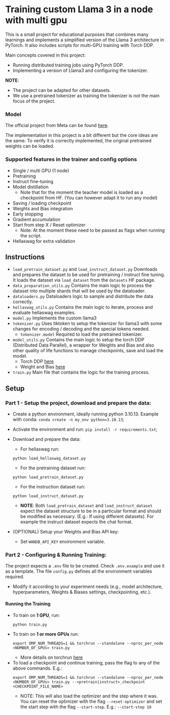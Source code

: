 # Training custom Llama 3 in a node with multi gpu

This is a small project for educational purposes that combines many learnings and implements a simplified version of the Llama 3 architecture in PyTorch. It also includes scripts for multi-GPU training with Torch DDP.

Main concepts covered in this project:
- Running distributed training jobs using PyTorch DDP.
- Implementing a version of Llama3 and configuring the tokenizer.

**NOTE**: 
- The project can be adapted for other datasets.
- We use a pretrained tokenizer as training the tokenizer is not the main focus of the project.


### Model
The official project from Meta can be found [here](https://github.com/meta-llama/llama3).

The implementation in this project is a bit different but the core ideas are the same. To verify it is correctly implemented, the original pretrained weights can be loaded.


### Supported features in the trainer and config options
- Single / multi GPU (1 node)
- Pretraining
- Instruct fine-tuning
- Model distillation
  - Note that for the moment the teacher model is loaded as a checkpoint from HF. (You can however adapt it to run any model) 
- Saving / loading checkpoint
- Weights and Bias integration
- Early stopping
- Gradient accumulation
- Start from step X / Reset optimizer
  - Note: At the moment these need to be passed as flags when running the script.
- Hellaswag for extra validation


## Instructions
- `load_pretrain_dataset.py` and `load_instruct_dataset.py` Downloads and prepares the dataset to be used for pretraining / instruct fine tuning. It loads the dataset via `load_dataset` from the `datasets` HF package.
- `data_preparation_utils.py` Contains the main logic to process the dataset into multiple shards that will be used by the dataloader.
- `dataloaders.py` Dataloaders logic to sample and distribute the data correctly.
- `hellaswag_utils.py` Contains the main logic to iterate, process and evaluate hellaswag examples.
- `model.py` Implements the custom llama3
- `tokenizer.py` Uses tiktoken to setup the tokenizer for llama3 with some changes for encoding / decoding and the special tokens needed.
  - `tokenizer.model` Required to load the pretrained tokenizer. 
- `model_utils.py` Contains the main logic to setup the torch DDP (Distributed Data Parallel), a wrapper for Weights and Bias and also other quality of life functions to manage checkpoints, save and load the model.
  - Torch DDP [here](https://pytorch.org/tutorials/intermediate/ddp_tutorial.html)
  - Weight and Bias [here](https://wandb.ai/site/)
- `train.py` Main file that contains the logic for the training process.

## Setup
### Part 1 - Setup the project, download and prepare the data:
- Create a python environment, ideally running python 3.10.13. Example with conda: `conda create -n my_env python=3.10.13`;
- Activate the environment and run: `pip install -r requirements.txt`;
- Download and prepare the data:
  - For hellaswag run:
  ```
  python load_hellaswag_dataset.py
  ```
  - For the pretraining dataset run: 
  ```
  python load_pretrain_dataset.py
  ```
  - For the instruction dataset run: 
  ```
  python load_instruct_dataset.py
  ```
    - **NOTE**: Both `load_pretrain_dataset` and `load_instruct_dataset` expect the dataset structure to be in a particular format and should be modified as necessary. (E.g.: If using different datasets). For example the instruct dataset expects the chat format.
  
- (OPTIONAL) Setup your Weights and Bias API key:
  - Set `WANDB_API_KEY` environment variable.

### Part 2 - Configuring & Running Training:
The project expects a `.env` file to be created. Check `.env.example` and use it as a template.
The file `config.py` defines all the environment variables required.
- Modify it according to your experiment needs (e.g., model architecture, hyperparameters, Weights & Biases settings, checkpointing, etc.).

#### **Running the Training**
- To train on **1 GPU**, run:
    ```
    python train.py
    ```
- To train on **1 or more GPUs** run:
    ```
    export OMP_NUM_THREADS=1 && torchrun --standalone --nproc_per_node <NUMBER_OF_GPUs> train.py
    ```
    - More details on torchrun [here](https://pytorch.org/docs/stable/elastic/run.html)
- To load a checkpoint and continue training, pass the flag to any of the above commands. E.g.:
    ```
    export OMP_NUM_THREADS=1 && torchrun --standalone --nproc_per_node <NUMBER_OF_GPUs> train.py --<pretrain|instruct>_checkpoint <CHECKPOINT_FILE_NAME>
    ```
    - NOTE: This will also load the optimizer and the step where it was. You can reset the optimizer with the flag `--reset-optimizer` and set the start step with the flag `--start-step`. E.g.: `--start-step 10`
